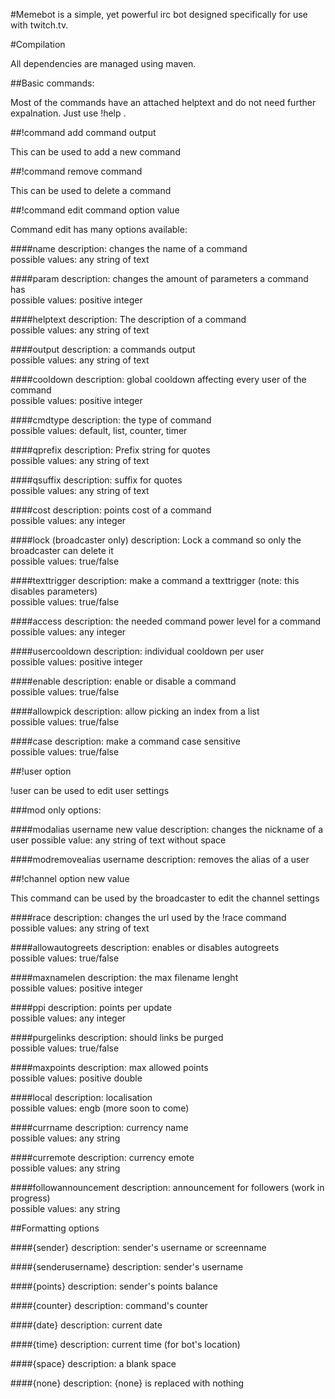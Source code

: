 
#Memebot is a simple, yet powerful irc bot designed specifically for use with twitch.tv.

#Compilation

All dependencies are managed using maven.

##Basic commands:

Most of the commands have an attached helptext and do not need further expalnation. Just use !help <command>.

##!command add command output

This can be used to add a new command

##!command remove command

This can be used to delete a command

##!command edit command option value

Command edit has many options available:

####name
description: changes the name of a command<br/>
possible values: any string of text

####param
description: changes the amount of parameters a command has<br/>
possible values: positive integer

####helptext
description: The description of a command<br/>
possible values: any string of text

####output
description: a commands output<br/>
possible values: any string of text

####cooldown
description: global cooldown affecting every user of the command<br/>
possible values: positive integer

####cmdtype
description: the type of command<br/>
possible values: default, list, counter, timer

####qprefix
description: Prefix string for quotes<br/>
possible values: any string of text

####qsuffix
description: suffix for quotes<br/>
possible values: any string of text

####cost
description: points cost of a command<br/>
possible values: any integer

####lock (broadcaster only)
description: Lock a command so only the broadcaster can delete it<br/>
possible values: true/false

####texttrigger
description: make a command a texttrigger (note: this disables parameters)<br/>
possible values: true/false

####access
description: the needed command power level for a command<br/>
possible values: any integer

####usercooldown
description: individual cooldown per user<br/>
possible values: positive integer

####enable
description: enable or disable a command<br/>
possible values: true/false

####allowpick
description: allow picking an index from a list<br/>
possible values: true/false

####case
description: make a command case sensitive<br/>
possible values: true/false

##!user option

!user can be used to edit user settings

###mod only options:

####modalias username new value
description: changes the nickname of a user
possible value: any string of text without space

####modremovealias username
description: removes the alias of a user

##!channel option new value

This command can be used by the broadcaster to edit the channel settings

####race
description: changes the url used by the !race command<br/>
possible values: any string of text

####allowautogreets
description: enables or disables autogreets<br/>
possible values: true/false

####maxnamelen
description: the max filename lenght<br/>
possible values: positive integer

####ppi
description: points per update<br/>
possible values: any integer

####purgelinks
description: should links be purged<br/>
possible values: true/false

####maxpoints
description: max allowed points<br/>
possible values: positive double

####local
description: localisation<br/>
possible values: engb (more soon to come)

####currname
description: currency name<br/>
possible values: any string

####curremote
description: currency emote<br/>
possible values: any string

####followannouncement
description: announcement for followers (work in progress)<br/>
possible values: any string

##Formatting options

####{sender}
description: sender's username or screenname

####{senderusername}
description: sender's username

####{points}
description: sender's points balance

####{counter}
description: command's counter

####{date}
description: current date

####{time}
description: current time (for bot's location)

####{space}
description: a blank space

####{none}
description: {none} is replaced with nothing